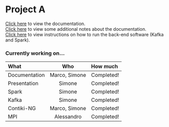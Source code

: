 # Project A

[Click here](documentation.md) to view the documentation.  
[Click here](documentation_notes.md) to view some additional notes about the documentation.  
[Click here](HOWTORUN.md) to view instructions on how to run the back-end software (Kafka and Spark).

### Currently working on...

| What | Who | How much |
|:-|:-:|:-|
| Documentation | Marco, Simone | Completed! |
| Presentation | Simone | Completed! |
| Spark | Simone | Completed! |
| Kafka | Simone | Completed! |
| Contiki-NG | Marco, Simone | Completed! |
| MPI | Alessandro | Completed! |
